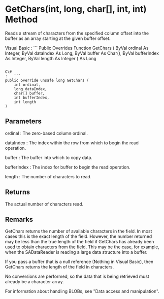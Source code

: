 <!-- loio3c1638846c5f10148e82f5fbdb543530 -->

# GetChars\(int, long, char\[\], int, int\) Method

Reads a stream of characters from the specified column offset into the buffer as an array starting at the given buffer offset.



Visual Basic
:   ```
Public Overrides Function GetChars (
    ByVal ordinal As Integer,
    ByVal dataIndex As Long,
    ByVal buffer As Char(),
    ByVal bufferIndex As Integer,
    ByVal length As Integer
) As Long
```

C\#
:   ```
public override unsafe long GetChars (
    int ordinal,
    long dataIndex,
    char[] buffer,
    int bufferIndex,
    int length
)
```



## Parameters

ordinal
:   The zero-based column ordinal.

dataIndex
:   The index within the row from which to begin the read operation.

buffer
:   The buffer into which to copy data.

bufferIndex
:   The index for buffer to begin the read operation.

length
:   The number of characters to read.



## Returns

The actual number of characters read.



## Remarks

GetChars returns the number of available characters in the field. In most cases this is the exact length of the field. However, the number returned may be less than the true length of the field if GetChars has already been used to obtain characters from the field. This may be the case, for example, when the SADataReader is reading a large data structure into a buffer.

If you pass a buffer that is a null reference \(Nothing in Visual Basic\), then GetChars returns the length of the field in characters.

No conversions are performed, so the data that is being retrieved must already be a character array.

For information about handling BLOBs, see "Data access and manipulation".

